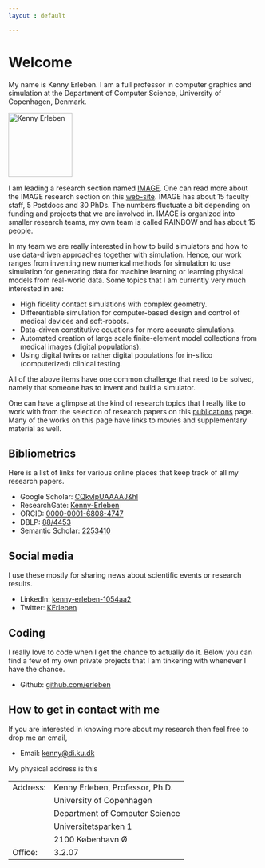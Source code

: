 ```yaml
---
layout : default

---
```


# Welcome

My name is Kenny Erleben. I am a full professor in computer graphics and simulation at the Department of Computer Science, University of Copenhagen, Denmark.

<img  src="/assets/img/kenny.jpg" alt="Kenny Erleben" width="128"/>

I am leading a research section named <a class="link_button" href="https://di.ku.dk/english/research/image/">IMAGE</a>. One can read more about the IMAGE research section on this <a class="link_button" href="https://diku-dk.github.io/IMAGE/">web-site</a>. IMAGE has about 15 faculty staff, 5 Postdocs and 30 PhDs. The numbers fluctuate a bit depending on funding and projects that we are involved in. IMAGE is organized into smaller research teams, my own team is called RAINBOW and has about 15 people.

In my team we are really interested in how to build simulators and how to use data-driven approaches together with simulation. Hence, our work ranges from inventing new numerical methods for simulation to use simulation for generating data for machine learning or learning physical models from real-world data. Some topics that I am currently very much interested in are:

- High fidelity contact simulations with complex geometry.
- Differentiable simulation for computer-based design and control of medical devices and soft-robots.
- Data-driven constitutive equations for more accurate simulations.
- Automated creation of large scale finite-element model collections from medical images (digital populations).
- Using digital twins or rather digital populations for in-silico (computerized) clinical testing.

All of the above items have one common challenge that need to be solved, namely that someone has to invent and build a simulator.

One can have a glimpse at the kind of research topics that I really like to work with from the selection of research papers on this <a class="link_button" href="/publications/">publications</a> page. Many of the works on this page have links to movies and supplementary material as well.

## Bibliometrics

Here is a list of links for various online places that keep track of all my research papers.

- Google Scholar: <a class="link_button" href="https://scholar.google.com/citations?user=CQkvlpUAAAAJ&hl">CQkvlpUAAAAJ&hl</a>
- ResearchGate: <a class="link_button" href="https://www.researchgate.net/profile/Kenny-Erleben/4">Kenny-Erleben</a>
- ORCID: <a class="link_button" href="https://orcid.org/0000-0001-6808-4747">0000-0001-6808-4747</a>
- DBLP: <a class="link_button" href="https://dblp.org/pid/88/4453.html">88/4453</a>
- Semantic Scholar: <a class="link_button" href="https://www.semanticscholar.org/author/Kenny-Erleben/2253410">2253410</a>

## Social media

I use these mostly for sharing news about scientific events or research results.

- LinkedIn: <a class="link_button" href="https://www.linkedin.com/in/kenny-erleben-1054aa2">kenny-erleben-1054aa2</a>
- Twitter: <a class="link_button" href="https://twitter.com/KErleben">KErleben</a>

## Coding

I really love to code when I get the chance to actually do it. Below you can find a few of my own private projects that I am tinkering with whenever I have the chance.

- Github: [github.com/erleben](https://github.com/erleben/)

## How to get in contact with me

If you are interested in knowing more about my research then feel free to drop me an email,

- Email: <kenny@di.ku.dk>

My physical address is this

<table>
  <tr><td>Address:</td><td>Kenny Erleben, Professor, Ph.D.</td></tr>
	<tr><td></td><td>University of Copenhagen</td></tr>
	<tr><td></td><td>Department of Computer Science</td></tr>
	<tr><td></td><td>Universitetsparken 1</td></tr>
	<tr><td></td><td>2100 K&#248;benhavn &Oslash;</td></tr>
	<tr><td>Office:</td> <td>3.2.07</td> </tr>
</table>
